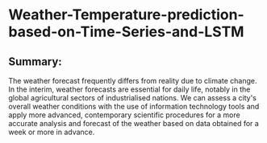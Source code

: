 # Weather-Temperature-prediction-based-on-Time-Series-and-LSTM
## Summary:
The weather forecast frequently differs from reality due to climate change. In the interim, weather forecasts are essential for daily life, notably in the global agricultural sectors of industrialised nations. We can assess a city's overall weather conditions with the use of information technology tools and apply more advanced, contemporary scientific procedures for a more accurate analysis and forecast of the weather based on data obtained for a week or more in advance.
